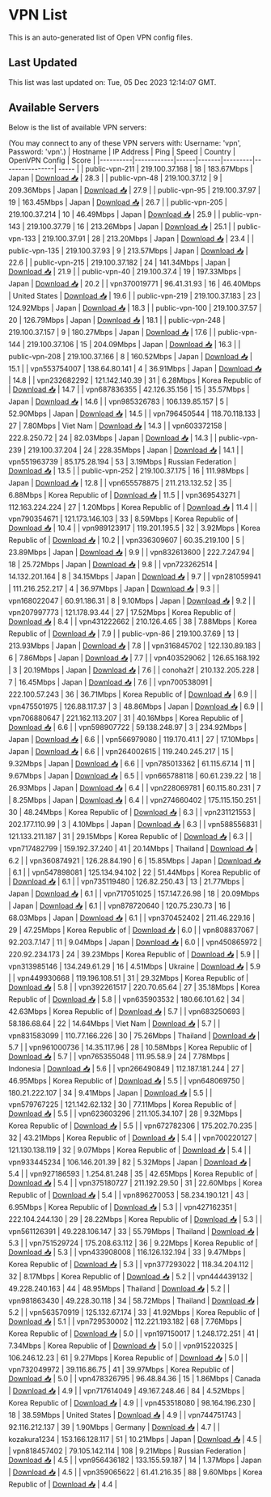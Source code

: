 # VPN List

This is an auto-generated list of Open VPN config files.

## Last Updated

This list was last updated on: Tue, 05 Dec 2023 12:14:07 GMT.

## Available Servers

Below is the list of available VPN servers:

(You may connect to any of these VPN servers with: Username: 'vpn', Password: 'vpn'.)
| Hostname | IP Address | Ping | Speed | Country | OpenVPN Config | Score |
|----------|------------|------|-------|---------|----------------| ----- |
| public-vpn-211 | 219.100.37.168 | 18 | 183.67Mbps | Japan | [Download 📥](./configs/server_0_JP.ovpn) | 28.3 |
| public-vpn-48 | 219.100.37.12 | 9 | 209.36Mbps | Japan | [Download 📥](./configs/server_1_JP.ovpn) | 27.9 |
| public-vpn-95 | 219.100.37.97 | 19 | 163.45Mbps | Japan | [Download 📥](./configs/server_2_JP.ovpn) | 26.7 |
| public-vpn-205 | 219.100.37.214 | 10 | 46.49Mbps | Japan | [Download 📥](./configs/server_3_JP.ovpn) | 25.9 |
| public-vpn-143 | 219.100.37.79 | 16 | 213.26Mbps | Japan | [Download 📥](./configs/server_4_JP.ovpn) | 25.1 |
| public-vpn-133 | 219.100.37.91 | 28 | 213.20Mbps | Japan | [Download 📥](./configs/server_5_JP.ovpn) | 23.4 |
| public-vpn-135 | 219.100.37.93 | 9 | 213.57Mbps | Japan | [Download 📥](./configs/server_6_JP.ovpn) | 22.6 |
| public-vpn-215 | 219.100.37.182 | 24 | 141.34Mbps | Japan | [Download 📥](./configs/server_7_JP.ovpn) | 21.9 |
| public-vpn-40 | 219.100.37.4 | 19 | 197.33Mbps | Japan | [Download 📥](./configs/server_8_JP.ovpn) | 20.2 |
| vpn370019771 | 96.41.31.93 | 16 | 46.40Mbps | United States | [Download 📥](./configs/server_9_US.ovpn) | 19.6 |
| public-vpn-219 | 219.100.37.183 | 23 | 124.92Mbps | Japan | [Download 📥](./configs/server_10_JP.ovpn) | 18.3 |
| public-vpn-100 | 219.100.37.57 | 20 | 126.79Mbps | Japan | [Download 📥](./configs/server_11_JP.ovpn) | 18.1 |
| public-vpn-248 | 219.100.37.157 | 9 | 180.27Mbps | Japan | [Download 📥](./configs/server_12_JP.ovpn) | 17.6 |
| public-vpn-144 | 219.100.37.106 | 15 | 204.09Mbps | Japan | [Download 📥](./configs/server_13_JP.ovpn) | 16.3 |
| public-vpn-208 | 219.100.37.166 | 8 | 160.52Mbps | Japan | [Download 📥](./configs/server_14_JP.ovpn) | 15.1 |
| vpn553754007 | 138.64.80.141 | 4 | 36.91Mbps | Japan | [Download 📥](./configs/server_15_JP.ovpn) | 14.8 |
| vpn232682292 | 121.142.140.39 | 31 | 6.28Mbps | Korea Republic of | [Download 📥](./configs/server_16_KR.ovpn) | 14.7 |
| vpn687836355 | 42.126.35.156 | 15 | 35.57Mbps | Japan | [Download 📥](./configs/server_17_JP.ovpn) | 14.6 |
| vpn985326783 | 106.139.85.157 | 5 | 52.90Mbps | Japan | [Download 📥](./configs/server_18_JP.ovpn) | 14.5 |
| vpn796450544 | 118.70.118.133 | 27 | 7.80Mbps | Viet Nam | [Download 📥](./configs/server_19_VN.ovpn) | 14.3 |
| vpn603372158 | 222.8.250.72 | 24 | 82.03Mbps | Japan | [Download 📥](./configs/server_20_JP.ovpn) | 14.3 |
| public-vpn-239 | 219.100.37.204 | 24 | 228.35Mbps | Japan | [Download 📥](./configs/server_21_JP.ovpn) | 14.1 |
| vpn551963739 | 85.175.28.194 | 53 | 3.19Mbps | Russian Federation | [Download 📥](./configs/server_22_RU.ovpn) | 13.5 |
| public-vpn-252 | 219.100.37.175 | 16 | 111.98Mbps | Japan | [Download 📥](./configs/server_23_JP.ovpn) | 12.8 |
| vpn655578875 | 211.213.132.52 | 35 | 6.88Mbps | Korea Republic of | [Download 📥](./configs/server_24_KR.ovpn) | 11.5 |
| vpn369543271 | 112.163.224.224 | 27 | 1.20Mbps | Korea Republic of | [Download 📥](./configs/server_25_KR.ovpn) | 11.4 |
| vpn790354671 | 121.173.146.103 | 33 | 8.59Mbps | Korea Republic of | [Download 📥](./configs/server_26_KR.ovpn) | 10.4 |
| vpn989123917 | 119.201.195.5 | 32 | 3.92Mbps | Korea Republic of | [Download 📥](./configs/server_27_KR.ovpn) | 10.2 |
| vpn336309607 | 60.35.219.100 | 5 | 23.89Mbps | Japan | [Download 📥](./configs/server_28_JP.ovpn) | 9.9 |
| vpn832613600 | 222.7.247.94 | 18 | 25.72Mbps | Japan | [Download 📥](./configs/server_29_JP.ovpn) | 9.8 |
| vpn723262514 | 14.132.201.164 | 8 | 34.15Mbps | Japan | [Download 📥](./configs/server_30_JP.ovpn) | 9.7 |
| vpn281059941 | 111.216.252.217 | 4 | 36.97Mbps | Japan | [Download 📥](./configs/server_31_JP.ovpn) | 9.3 |
| vpn168022047 | 60.91.186.31 | 8 | 9.10Mbps | Japan | [Download 📥](./configs/server_32_JP.ovpn) | 9.2 |
| vpn207997773 | 121.178.93.44 | 27 | 17.52Mbps | Korea Republic of | [Download 📥](./configs/server_33_KR.ovpn) | 8.4 |
| vpn431222662 | 210.126.4.65 | 38 | 7.88Mbps | Korea Republic of | [Download 📥](./configs/server_34_KR.ovpn) | 7.9 |
| public-vpn-86 | 219.100.37.69 | 13 | 213.93Mbps | Japan | [Download 📥](./configs/server_35_JP.ovpn) | 7.8 |
| vpn316845702 | 122.130.89.183 | 6 | 7.86Mbps | Japan | [Download 📥](./configs/server_36_JP.ovpn) | 7.7 |
| vpn403529062 | 126.65.168.192 | 3 | 20.19Mbps | Japan | [Download 📥](./configs/server_37_JP.ovpn) | 7.6 |
| conoha2f | 210.132.205.228 | 7 | 16.45Mbps | Japan | [Download 📥](./configs/server_38_JP.ovpn) | 7.6 |
| vpn700538091 | 222.100.57.243 | 36 | 36.71Mbps | Korea Republic of | [Download 📥](./configs/server_39_KR.ovpn) | 6.9 |
| vpn475501975 | 126.88.117.37 | 3 | 48.86Mbps | Japan | [Download 📥](./configs/server_40_JP.ovpn) | 6.9 |
| vpn706880647 | 221.162.113.207 | 31 | 40.16Mbps | Korea Republic of | [Download 📥](./configs/server_41_KR.ovpn) | 6.6 |
| vpn598907722 | 59.138.248.97 | 3 | 234.92Mbps | Japan | [Download 📥](./configs/server_42_JP.ovpn) | 6.6 |
| vpn566979080 | 119.170.41.1 | 27 | 17.10Mbps | Japan | [Download 📥](./configs/server_43_JP.ovpn) | 6.6 |
| vpn264002615 | 119.240.245.217 | 15 | 9.32Mbps | Japan | [Download 📥](./configs/server_44_JP.ovpn) | 6.6 |
| vpn785013362 | 61.115.67.14 | 11 | 9.67Mbps | Japan | [Download 📥](./configs/server_45_JP.ovpn) | 6.5 |
| vpn665788118 | 60.61.239.22 | 18 | 26.93Mbps | Japan | [Download 📥](./configs/server_46_JP.ovpn) | 6.4 |
| vpn228069781 | 60.115.80.231 | 7 | 8.25Mbps | Japan | [Download 📥](./configs/server_47_JP.ovpn) | 6.4 |
| vpn274660402 | 175.115.150.251 | 30 | 48.24Mbps | Korea Republic of | [Download 📥](./configs/server_48_KR.ovpn) | 6.3 |
| vpn231121553 | 202.177.110.99 | 3 | 4.10Mbps | Japan | [Download 📥](./configs/server_49_JP.ovpn) | 6.3 |
| vpn588556831 | 121.133.211.187 | 31 | 29.15Mbps | Korea Republic of | [Download 📥](./configs/server_50_KR.ovpn) | 6.3 |
| vpn717482799 | 159.192.37.240 | 41 | 20.14Mbps | Thailand | [Download 📥](./configs/server_51_TH.ovpn) | 6.2 |
| vpn360874921 | 126.28.84.190 | 6 | 15.85Mbps | Japan | [Download 📥](./configs/server_52_JP.ovpn) | 6.1 |
| vpn547898081 | 125.134.94.102 | 22 | 51.44Mbps | Korea Republic of | [Download 📥](./configs/server_53_KR.ovpn) | 6.1 |
| vpn735119480 | 126.82.250.43 | 13 | 21.77Mbps | Japan | [Download 📥](./configs/server_54_JP.ovpn) | 6.1 |
| vpn717051025 | 157.147.26.98 | 18 | 20.09Mbps | Japan | [Download 📥](./configs/server_55_JP.ovpn) | 6.1 |
| vpn878720640 | 120.75.230.73 | 16 | 68.03Mbps | Japan | [Download 📥](./configs/server_56_JP.ovpn) | 6.1 |
| vpn370452402 | 211.46.229.16 | 29 | 47.25Mbps | Korea Republic of | [Download 📥](./configs/server_57_KR.ovpn) | 6.0 |
| vpn808837067 | 92.203.7.147 | 11 | 9.04Mbps | Japan | [Download 📥](./configs/server_58_JP.ovpn) | 6.0 |
| vpn450865972 | 220.92.234.173 | 24 | 39.23Mbps | Korea Republic of | [Download 📥](./configs/server_59_KR.ovpn) | 5.9 |
| vpn313985146 | 134.249.61.29 | 16 | 4.51Mbps | Ukraine | [Download 📥](./configs/server_60_UA.ovpn) | 5.9 |
| vpn449930668 | 119.196.108.51 | 31 | 29.32Mbps | Korea Republic of | [Download 📥](./configs/server_61_KR.ovpn) | 5.8 |
| vpn392261517 | 220.70.65.64 | 27 | 35.18Mbps | Korea Republic of | [Download 📥](./configs/server_62_KR.ovpn) | 5.8 |
| vpn635903532 | 180.66.101.62 | 34 | 42.63Mbps | Korea Republic of | [Download 📥](./configs/server_63_KR.ovpn) | 5.7 |
| vpn683250693 | 58.186.68.64 | 22 | 14.64Mbps | Viet Nam | [Download 📥](./configs/server_64_VN.ovpn) | 5.7 |
| vpn831583099 | 110.77.166.226 | 30 | 75.26Mbps | Thailand | [Download 📥](./configs/server_65_TH.ovpn) | 5.7 |
| vpn961000736 | 14.35.117.96 | 28 | 10.58Mbps | Korea Republic of | [Download 📥](./configs/server_66_KR.ovpn) | 5.7 |
| vpn765355048 | 111.95.58.9 | 24 | 7.78Mbps | Indonesia | [Download 📥](./configs/server_67_ID.ovpn) | 5.6 |
| vpn266490849 | 112.187.181.244 | 27 | 46.95Mbps | Korea Republic of | [Download 📥](./configs/server_68_KR.ovpn) | 5.5 |
| vpn648069750 | 180.21.222.107 | 34 | 9.41Mbps | Japan | [Download 📥](./configs/server_69_JP.ovpn) | 5.5 |
| vpn579767225 | 121.142.62.132 | 30 | 77.11Mbps | Korea Republic of | [Download 📥](./configs/server_70_KR.ovpn) | 5.5 |
| vpn623603296 | 211.105.34.107 | 28 | 9.32Mbps | Korea Republic of | [Download 📥](./configs/server_71_KR.ovpn) | 5.5 |
| vpn672782306 | 175.202.70.235 | 32 | 43.21Mbps | Korea Republic of | [Download 📥](./configs/server_72_KR.ovpn) | 5.4 |
| vpn700220127 | 121.130.138.119 | 32 | 9.07Mbps | Korea Republic of | [Download 📥](./configs/server_73_KR.ovpn) | 5.4 |
| vpn933445234 | 106.146.201.39 | 82 | 5.32Mbps | Japan | [Download 📥](./configs/server_74_JP.ovpn) | 5.4 |
| vpn927186593 | 1.254.81.248 | 35 | 42.65Mbps | Korea Republic of | [Download 📥](./configs/server_75_KR.ovpn) | 5.4 |
| vpn375180727 | 211.192.29.50 | 31 | 22.60Mbps | Korea Republic of | [Download 📥](./configs/server_76_KR.ovpn) | 5.4 |
| vpn896270053 | 58.234.190.121 | 43 | 6.95Mbps | Korea Republic of | [Download 📥](./configs/server_77_KR.ovpn) | 5.3 |
| vpn427162351 | 222.104.244.130 | 29 | 28.22Mbps | Korea Republic of | [Download 📥](./configs/server_78_KR.ovpn) | 5.3 |
| vpn561126391 | 49.228.106.147 | 33 | 55.79Mbps | Thailand | [Download 📥](./configs/server_79_TH.ovpn) | 5.3 |
| vpn751529724 | 175.208.63.112 | 36 | 9.22Mbps | Korea Republic of | [Download 📥](./configs/server_80_KR.ovpn) | 5.3 |
| vpn433908008 | 116.126.132.194 | 33 | 9.47Mbps | Korea Republic of | [Download 📥](./configs/server_81_KR.ovpn) | 5.3 |
| vpn377293022 | 118.34.204.112 | 32 | 8.17Mbps | Korea Republic of | [Download 📥](./configs/server_82_KR.ovpn) | 5.2 |
| vpn444439132 | 49.228.240.163 | 44 | 48.95Mbps | Thailand | [Download 📥](./configs/server_83_TH.ovpn) | 5.2 |
| vpn981863430 | 49.228.30.118 | 34 | 58.72Mbps | Thailand | [Download 📥](./configs/server_84_TH.ovpn) | 5.2 |
| vpn563570919 | 125.132.67.174 | 33 | 41.92Mbps | Korea Republic of | [Download 📥](./configs/server_85_KR.ovpn) | 5.1 |
| vpn729530002 | 112.221.193.182 | 68 | 7.76Mbps | Korea Republic of | [Download 📥](./configs/server_86_KR.ovpn) | 5.0 |
| vpn197150017 | 1.248.172.251 | 41 | 7.34Mbps | Korea Republic of | [Download 📥](./configs/server_87_KR.ovpn) | 5.0 |
| vpn915220325 | 106.246.12.23 | 61 | 9.27Mbps | Korea Republic of | [Download 📥](./configs/server_88_KR.ovpn) | 5.0 |
| vpn732049972 | 39.116.86.75 | 41 | 39.97Mbps | Korea Republic of | [Download 📥](./configs/server_89_KR.ovpn) | 5.0 |
| vpn478326795 | 96.48.84.36 | 15 | 1.86Mbps | Canada | [Download 📥](./configs/server_90_CA.ovpn) | 4.9 |
| vpn717614049 | 49.167.248.46 | 84 | 4.52Mbps | Korea Republic of | [Download 📥](./configs/server_91_KR.ovpn) | 4.9 |
| vpn453518080 | 98.164.196.230 | 18 | 38.59Mbps | United States | [Download 📥](./configs/server_92_US.ovpn) | 4.9 |
| vpn744751743 | 92.116.212.137 | 39 | 1.90Mbps | Germany | [Download 📥](./configs/server_93_DE.ovpn) | 4.7 |
| kozakura1234 | 153.166.128.117 | 51 | 10.21Mbps | Japan | [Download 📥](./configs/server_94_JP.ovpn) | 4.5 |
| vpn818457402 | 79.105.142.114 | 108 | 9.21Mbps | Russian Federation | [Download 📥](./configs/server_95_RU.ovpn) | 4.5 |
| vpn956436182 | 133.155.59.187 | 14 | 1.37Mbps | Japan | [Download 📥](./configs/server_96_JP.ovpn) | 4.5 |
| vpn359065622 | 61.41.216.35 | 88 | 9.60Mbps | Korea Republic of | [Download 📥](./configs/server_97_KR.ovpn) | 4.4 |
